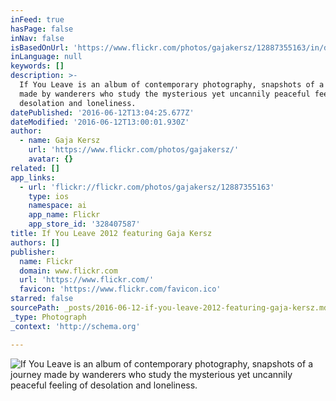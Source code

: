```yaml
---
inFeed: true
hasPage: false
inNav: false
isBasedOnUrl: 'https://www.flickr.com/photos/gajakersz/12887355163/in/dateposted/'
inLanguage: null
keywords: []
description: >-
  If You Leave is an album of contemporary photography, snapshots of a journey
  made by wanderers who study the mysterious yet uncannily peaceful feeling of
  desolation and loneliness. 
datePublished: '2016-06-12T13:04:25.677Z'
dateModified: '2016-06-12T13:00:01.930Z'
author:
  - name: Gaja Kersz
    url: 'https://www.flickr.com/photos/gajakersz/'
    avatar: {}
related: []
app_links:
  - url: 'flickr://flickr.com/photos/gajakersz/12887355163'
    type: ios
    namespace: ai
    app_name: Flickr
    app_store_id: '328407587'
title: If You Leave 2012 featuring Gaja Kersz
authors: []
publisher:
  name: Flickr
  domain: www.flickr.com
  url: 'https://www.flickr.com/'
  favicon: 'https://www.flickr.com/favicon.ico'
starred: false
sourcePath: _posts/2016-06-12-if-you-leave-2012-featuring-gaja-kersz.md
_type: Photograph
_context: 'http://schema.org'

---
```

![If You Leave is an album of contemporary photography, snapshots of a journey made by wanderers who study the mysterious yet uncannily peaceful feeling of desolation and loneliness. ](https://s3-us-west-2.amazonaws.com/the-grid-img/p/6d0ab3ebde8d065ffd380c8510f264bf370a78b3.jpg)